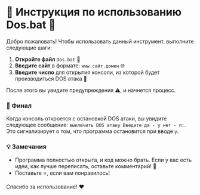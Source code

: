 # 🎉 Инструкция по использованию Dos.bat 🎉

Добро пожаловать! Чтобы использовать данный инструмент, выполните следующие шаги:

1. **Откройте файл** `Dos.bat` 📂
2. **Введите сайт** в формате: `www.сайт.домен` 🌐
3. **Введите число** для открытия консоли, из которой будет производиться DOS атака 🔢

После этого вы увидите предупреждения ⚠️, и начнется процесс. 

### 🚀 Финал

Когда консоль откроется с остановкой DOS атаки, вы увидите следующее сообщение: `выключить DOS атаку Введите да - y нет - n:`. Это сигнализирует о том, что программа остановится при вводе `y`.

### 💡 Замечания

- Программа полностью открыта, и код можно брать. Если у вас есть идеи, как лучше переписать, оставьте комментарий! 📝
- Поставьте ⭐️, если вам понравилось!

Спасибо за использование! ❤️
